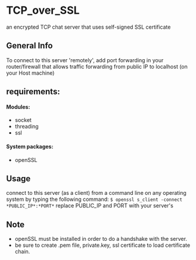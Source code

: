 # TCP_over_SSL
an encrypted TCP chat server that uses self-signed SSL certificate

## General Info
To connect to this server 'remotely', add port forwarding in your router/firewall
that allows traffic forwarding from public IP to localhost (on your Host machine)

## requirements:
#### Modules:
* socket
* threading
* ssl
#### System packages:
* openSSL

## Usage
connect to this server (as a client) from
a command line on any operating system by
typing the following command:
`$ openssl s_client -connect *PUBLIC_IP*:*PORT*`
replace PUBLIC_IP and PORT with your server's

## Note
* openSSL must be installed in order to do a handshake with the server.
* be sure to create .pem file, private.key, ssl certificate to
load certificate chain.
